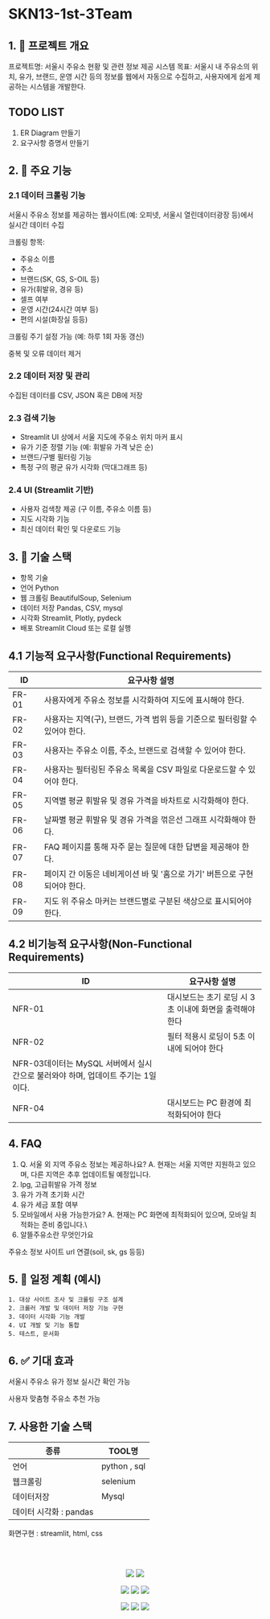 # SKN13-1st-3Team

## 1. 📌 프로젝트 개요
프로젝트명: 서울시 주유소 현황 및 관련 정보 제공 시스템
목표: 서울시 내 주유소의 위치, 유가, 브랜드, 운영 시간 등의 정보를 웹에서 자동으로 수집하고, 사용자에게 쉽게 제공하는 시스템을 개발한다.

## TODO LIST

1. ER Diagram 만들기
2. 요구사항 증명서 만들기

## 2. 🎯 주요 기능
### 2.1 데이터 크롤링 기능
 서울시 주유소 정보를 제공하는 웹사이트(예: 오피넷, 서울시 열린데이터광장 등)에서 실시간 데이터 수집

크롤링 항목:

- 주유소 이름
- 주소
- 브랜드(SK, GS, S-OIL 등)
- 유가(휘발유, 경유 등)
- 셀프 여부
- 운영 시간(24시간 여부 등)
- 편의 시설(화장실 등등)

크롤링 주기 설정 가능 (예: 하루 1회 자동 갱신)

 중복 및 오류 데이터 제거

### 2.2 데이터 저장 및 관리

수집된 데이터를 CSV, JSON 혹은 DB에 저장

### 2.3 검색 기능

- Streamlit UI 상에서 서울 지도에 주유소 위치 마커 표시
- 유가 기준 정렬 기능 (예: 휘발유 가격 낮은 순)
- 브랜드/구별 필터링 기능
- 특정 구의 평균 유가 시각화 (막대그래프 등)

### 2.4 UI (Streamlit 기반)

- 사용자 검색창 제공 (구 이름, 주유소 이름 등)
- 지도 시각화 기능
- 최신 데이터 확인 및 다운로드 기능

 
## 3. 🔧 기술 스택
- 항목	기술
- 언어	Python
- 웹 크롤링	BeautifulSoup, Selenium
- 데이터 저장	Pandas, CSV, mysql
- 시각화	Streamlit, Plotly, pydeck
- 배포	Streamlit Cloud 또는 로컬 실행



## 4.1 기능적 요구사항(Functional Requirements)
|ID|요구사항 설명|
|------|---|
|FR-01	|사용자에게 주유소 정보를 시각화하여 지도에 표시해야 한다.|
|FR-02	|사용자는 지역(구), 브랜드, 가격 범위 등을 기준으로 필터링할 수 있어야 한다.|
|FR-03	|사용자는 주유소 이름, 주소, 브랜드로 검색할 수 있어야 한다.|
|FR-04	|사용자는 필터링된 주유소 목록을 CSV 파일로 다운로드할 수 있어야 한다.|
|FR-05	|지역별 평균 휘발유 및 경유 가격을 바차트로 시각화해야 한다.|
|FR-06  |날짜별 평균 휘발유 및 경유 가격을 꺾은선 그래프 시각화해야 한다.|
|FR-07  |FAQ 페이지를 통해 자주 묻는 질문에 대한 답변을 제공해야 한다.|
|FR-08	|페이지 간 이동은 네비게이션 바 및 '홈으로 가기' 버튼으로 구현되어야 한다.|
|FR-09	|지도 위 주유소 마커는 브랜드별로 구분된 색상으로 표시되어야 한다.|

## 4.2 비기능적 요구사항(Non-Functional Requirements)
|ID|요구사항 설명|
|------|---|
|NFR-01|대시보드는 초기 로딩 시 3초 이내에 화면을 출력해야 한다|
|NFR-02|필터 적용시 로딩이 5초 이내에 되어야 한다|
|NFR-03데이터는 MySQL 서버에서 실시간으로 불러와야 하며, 업데이트 주기는 1일이다.|
|NFR-04|대시보드는 PC 환경에 최적화되어야 한다|




## 4. FAQ

1. Q. 서울 외 지역 주유소 정보는 제공하나요? A. 현재는 서울 지역만 지원하고 있으며, 다른 지역은 추후 업데이트될 예정입니다. 
2. lpg, 고급휘발유 가격 정보
3. 유가 가격 초기화 시간
4. 유가 세금 포함 여부
5. 모바일에서 사용 가능한가요? A. 현재는 PC 화면에 최적화되어 있으며, 모바일 최적화는 준비 중입니다.\
6. 알뜰주유소란 무엇인가요 

주유소 정보 사이트 url 연결(soil, sk, gs 등등)


## 5. 📅 일정 계획 (예시)
	1. 대상 사이트 조사 및 크롤링 구조 설계
	2. 크롤러 개발 및 데이터 저장 기능 구현
	3. 데이터 시각화 기능 개발
	4. UI 개발 및 기능 통합
	5. 테스트, 문서화

## 6. ✅ 기대 효과
서울시 주유소 유가 정보 실시간 확인 가능

사용자 맞춤형 주유소 추천 가능

## 7. 사용한 기술 스택

|종류|TOOL명
|-----|---|
|언어| python , sql
|웹크롤링|selenium
|데이터저장| Mysql
|데이터 시각화 : pandas
화면구현 : streamlit, html, css


<br/><br/>
<p align="center">
  <img src="https://img.shields.io/badge/git-%23F05033.svg?style=for-the-badge&logo=git&logoColor=white">
  <img src="https://img.shields.io/badge/github-181717?style=for-the-badge&logo=github&logoColor=white">
</p>
<p align="center">
  <img src="https://img.shields.io/badge/Python-3776AB?style=for-the-badge&logo=Python&logoColor=white">
  <img src="https://img.shields.io/badge/Streamlit-%23FE4B4B.svg?style=for-the-badge&logo=streamlit&logoColor=white">
  <img src="https://img.shields.io/badge/Selenium-43B02A?style=for-the-badge&logo=Selenium&logoColor=white">
</p>
<p align="center">
  <img src="https://img.shields.io/badge/MySQL-4479A1?style=for-the-badge&logo=MySQL&logoColor=white">
  <img src="https://img.shields.io/badge/Discord-%235865F2.svg?style=for-the-badge&logo=discord&logoColor=white">
  <img src="https://img.shields.io/badge/YouTube-FF0000?style=for-the-badge&logo=youtube&logoColor=white">
<!--   <img src="https://img.shields.io/badge/Windows%2011-%230079d5.svg?style=for-the-badge&logo=Windows%2011&logoColor=white"> -->
</p>
<br/><br/>
<br/><br/>
